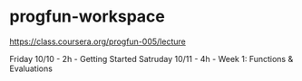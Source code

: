progfun-workspace
=================

https://class.coursera.org/progfun-005/lecture

Friday 10/10 - 2h - Getting Started
Satruday 10/11 - 4h - Week 1: Functions & Evaluations
